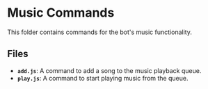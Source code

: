 # Music Commands

This folder contains commands for the bot's music functionality.

## Files

- **`add.js`**: A command to add a song to the music playback queue.
- **`play.js`**: A command to start playing music from the queue.
